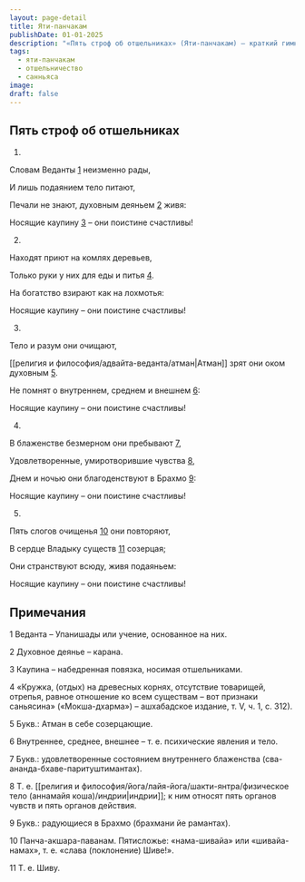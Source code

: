 ```yaml
---
layout: page-detail
title: Яти-панчакам
publishDate: 01-01-2025
description: "«Пять строф об отшельниках» (Яти-панчакам) — краткий гимн Ади Шанкары, прославляющий жизнь отречения. В стихах описан идеал монаха-отшельника: он радуется мудрости Веданты, питается подаянием, свободен от печалей и привязанностей, пребывает в блаженстве внутреннего созерцания и повторяет священные мантры. Истинное счастье — в простоте, отрешённости и единении с Брахманом, вне мирских забот и желаний."
tags:
  - яти-панчакам
  - отшельничество
  - санньяса
image: 
draft: false
---
```


## Пять строф об отшельниках
 1.

 Словам Веданты [1](#1) неизменно рады,

 И лишь подаянием тело питают,

 Печали не знают, духовным деяньем [2](#2) живя:

 Носящие каупину [3](#3) – они поистине счастливы!

 2.

 Находят приют на комлях деревьев,

 Только руки у них для еды и питья [4](#4).

 На богатство взирают как на лохмотья:

 Носящие каупину – они поистине счастливы!

 3.

 Тело и разум они очищают,

 [[религия и философия/адвайта-веданта/атман|Атман]] зрят они оком духовным [5](#5).

 Не помнят о внутреннем, среднем и внешнем [6](#6):

 Носящие каупину – они поистине счастливы!

 4.

 В блаженстве безмерном они пребывают [7](#7),

 Удовлетворенные, умиротворившие чувства [8](#8),

 Днем и ночью они благоденствуют в Брахмо [9](#9):

 Носящие каупину – они поистине счастливы!

 5.

 Пять слогов очищенья [10](#10) они повторяют,

 В сердце Владыку существ [11](#11) созерцая;

 Они странствуют всюду, живя подаяньем:

 Носящие каупину – они поистине счастливы!

##  Примечания
1 Веданта – Упанишады или учение, основанное на них.

2 Духовное деянье – карана.

3 Каупина – набедренная повязка, носимая отшельниками.

4 «Кружка, (отдых) на древесных корнях, отсутствие товарищей, отрепья, равное отношение ко всем существам – вот признаки саньясина» («Мокша-дхарма») – ашхабадское издание, т. V, ч. 1, с. 312).

5 Букв.: Атман в себе созерцающие.

6 Внутреннее, среднее, внешнее – т. е. психические явления и тело.

7 Букв.: удовлетворенные состоянием внутреннего блаженства (сва-ананда-бхаве-паритуштимантах).

8 Т. е. [[религия и философия/йога/лайя-йога/шакти-янтра/физическое тело (аннамайя коша)/индрии|индрии]]; к ним относят пять органов чувств и пять органов действия.

9 Букв.: радующиеся в Брахмо (брахмани йе рамантах).

10 Панча-акшара-паванам. Пятисложье: «нама-шивайа» или «шивайа-намах», т. е. «слава (поклонение) Шиве!».

11 Т. е. Шиву.
